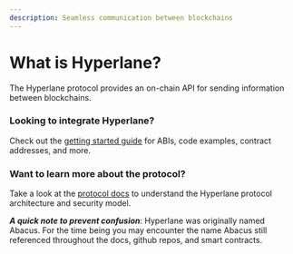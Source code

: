 ```yaml
---
description: Seamless communication between blockchains
---
```


# What is Hyperlane?

The Hyperlane protocol provides an on-chain API for sending information between blockchains.

### Looking to integrate Hyperlane?

Check out the [getting started guide](developers/getting-started.md) for ABIs, code examples, contract addresses, and more.

### Want to learn more about the protocol?

Take a look at the [protocol docs](protocol/overview.md) to understand the Hyperlane protocol architecture and security model.

_**A quick note to prevent confusion**_: Hyperlane was originally named Abacus. For the time being you may encounter the name Abacus still referenced throughout the docs, github repos, and smart contracts.&#x20;
